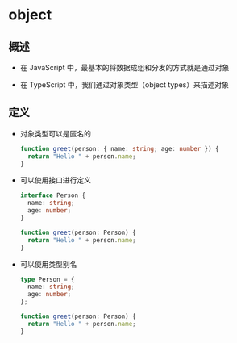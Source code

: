 # object

## 概述

  - 在 JavaScript 中，最基本的将数据成组和分发的方式就是通过对象

  - 在 TypeScript 中，我们通过对象类型（object types）来描述对象

## 定义

  - 对象类型可以是匿名的

    ```typescript
    function greet(person: { name: string; age: number }) {
      return "Hello " + person.name;
    }
    ```

  - 可以使用接口进行定义

    ```typescript
    interface Person {
      name: string;
      age: number;
    }

    function greet(person: Person) {
      return "Hello " + person.name;
    }
    ```

  - 可以使用类型别名

    ```typescript
    type Person = {
      name: string;
      age: number;
    };

    function greet(person: Person) {
      return "Hello " + person.name;
    }
    ```
